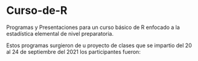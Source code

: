 # Curso-de-R
Programas y Presentaciones para un curso básico de R enfocado a la estadística elemental de nivel preparatoria. 

Estos programas surgieron de u  proyecto de clases que se impartio del 20 al 24 de septiembre del 2021
los participantes fueron:

